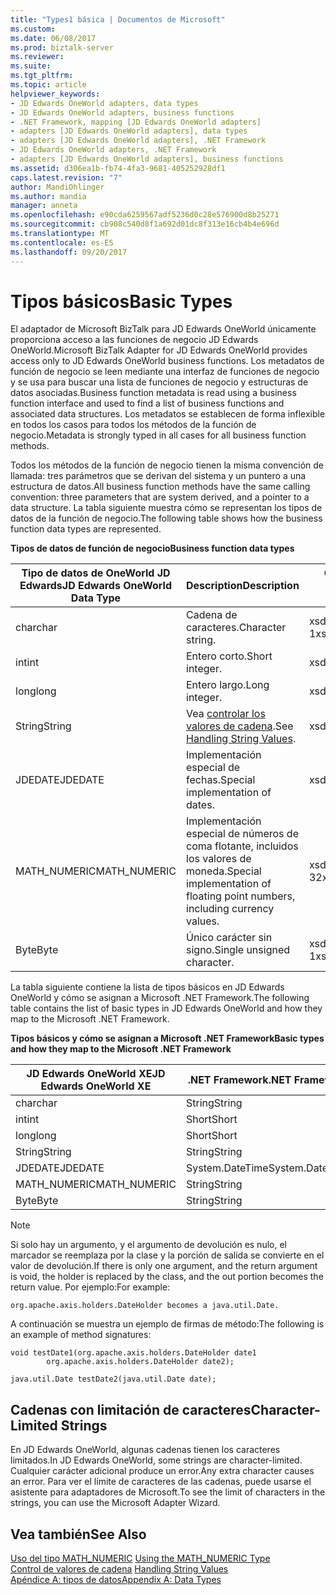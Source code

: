 ```yaml
---
title: "Types1 básica | Documentos de Microsoft"
ms.custom: 
ms.date: 06/08/2017
ms.prod: biztalk-server
ms.reviewer: 
ms.suite: 
ms.tgt_pltfrm: 
ms.topic: article
helpviewer_keywords:
- JD Edwards OneWorld adapters, data types
- JD Edwards OneWorld adapters, business functions
- .NET Framework, mapping [JD Edwards OneWorld adapters]
- adapters [JD Edwards OneWorld adapters], data types
- adapters [JD Edwards OneWorld adapters], .NET Framework
- JD Edwards OneWorld adapters, .NET Framework
- adapters [JD Edwards OneWorld adapters], business functions
ms.assetid: d306ea1b-fb74-4fa3-9681-405252928df1
caps.latest.revision: "7"
author: MandiOhlinger
ms.author: mandia
manager: anneta
ms.openlocfilehash: e90cda6259567adf5236d0c28e576900d8b25271
ms.sourcegitcommit: cb908c540d8f1a692d01dc8f313e16cb4b4e696d
ms.translationtype: MT
ms.contentlocale: es-ES
ms.lasthandoff: 09/20/2017
---
```

# <a name="basic-types"></a><span data-ttu-id="34931-102">Tipos básicos</span><span class="sxs-lookup"><span data-stu-id="34931-102">Basic Types</span></span>
<span data-ttu-id="34931-103">El adaptador de Microsoft BizTalk para JD Edwards OneWorld únicamente proporciona acceso a las funciones de negocio JD Edwards OneWorld.</span><span class="sxs-lookup"><span data-stu-id="34931-103">Microsoft BizTalk Adapter for JD Edwards OneWorld provides access only to JD Edwards OneWorld business functions.</span></span> <span data-ttu-id="34931-104">Los metadatos de función de negocio se leen mediante una interfaz de funciones de negocio y se usa para buscar una lista de funciones de negocio y estructuras de datos asociadas.</span><span class="sxs-lookup"><span data-stu-id="34931-104">Business function metadata is read using a business function interface and used to find a list of business functions and associated data structures.</span></span> <span data-ttu-id="34931-105">Los metadatos se establecen de forma inflexible en todos los casos para todos los métodos de la función de negocio.</span><span class="sxs-lookup"><span data-stu-id="34931-105">Metadata is strongly typed in all cases for all business function methods.</span></span>  
  
 <span data-ttu-id="34931-106">Todos los métodos de la función de negocio tienen la misma convención de llamada: tres parámetros que se derivan del sistema y un puntero a una estructura de datos.</span><span class="sxs-lookup"><span data-stu-id="34931-106">All business function methods have the same calling convention: three parameters that are system derived, and a pointer to a data structure.</span></span> <span data-ttu-id="34931-107">La tabla siguiente muestra cómo se representan los tipos de datos de la función de negocio.</span><span class="sxs-lookup"><span data-stu-id="34931-107">The following table shows how the business function data types are represented.</span></span>  
  
 <span data-ttu-id="34931-108">**Tipos de datos de función de negocio**</span><span class="sxs-lookup"><span data-stu-id="34931-108">**Business function data types**</span></span>  
  
|<span data-ttu-id="34931-109">Tipo de datos de OneWorld JD Edwards</span><span class="sxs-lookup"><span data-stu-id="34931-109">JD Edwards OneWorld Data Type</span></span>|<span data-ttu-id="34931-110">Description</span><span class="sxs-lookup"><span data-stu-id="34931-110">Description</span></span>|<span data-ttu-id="34931-111">Conversión de WDSL</span><span class="sxs-lookup"><span data-stu-id="34931-111">WDSL Conversion</span></span>|  
|-----------------------------------|-----------------|---------------------|  
|<span data-ttu-id="34931-112">char</span><span class="sxs-lookup"><span data-stu-id="34931-112">char</span></span>|<span data-ttu-id="34931-113">Cadena de caracteres.</span><span class="sxs-lookup"><span data-stu-id="34931-113">Character string.</span></span>|<span data-ttu-id="34931-114">xsd:cadena de 1</span><span class="sxs-lookup"><span data-stu-id="34931-114">xsd:string of 1</span></span>|  
|<span data-ttu-id="34931-115">int</span><span class="sxs-lookup"><span data-stu-id="34931-115">int</span></span>|<span data-ttu-id="34931-116">Entero corto.</span><span class="sxs-lookup"><span data-stu-id="34931-116">Short integer.</span></span>|<span data-ttu-id="34931-117">xsd:short</span><span class="sxs-lookup"><span data-stu-id="34931-117">xsd:short</span></span>|  
|<span data-ttu-id="34931-118">long</span><span class="sxs-lookup"><span data-stu-id="34931-118">long</span></span>|<span data-ttu-id="34931-119">Entero largo.</span><span class="sxs-lookup"><span data-stu-id="34931-119">Long integer.</span></span>|<span data-ttu-id="34931-120">xsd:short</span><span class="sxs-lookup"><span data-stu-id="34931-120">xsd:short</span></span>|  
|<span data-ttu-id="34931-121">String</span><span class="sxs-lookup"><span data-stu-id="34931-121">String</span></span>|<span data-ttu-id="34931-122">Vea [controlar los valores de cadena](../core/handling-string-values1.md).</span><span class="sxs-lookup"><span data-stu-id="34931-122">See [Handling String Values](../core/handling-string-values1.md).</span></span>|<span data-ttu-id="34931-123">xsd:cadena</span><span class="sxs-lookup"><span data-stu-id="34931-123">xsd:string</span></span>|  
|<span data-ttu-id="34931-124">JDEDATE</span><span class="sxs-lookup"><span data-stu-id="34931-124">JDEDATE</span></span>|<span data-ttu-id="34931-125">Implementación especial de fechas.</span><span class="sxs-lookup"><span data-stu-id="34931-125">Special implementation of dates.</span></span>|<span data-ttu-id="34931-126">xsd:fecha</span><span class="sxs-lookup"><span data-stu-id="34931-126">xsd:date</span></span>|  
|<span data-ttu-id="34931-127">MATH_NUMERIC</span><span class="sxs-lookup"><span data-stu-id="34931-127">MATH_NUMERIC</span></span>|<span data-ttu-id="34931-128">Implementación especial de números de coma flotante, incluidos los valores de moneda.</span><span class="sxs-lookup"><span data-stu-id="34931-128">Special implementation of floating point numbers, including currency values.</span></span>|<span data-ttu-id="34931-129">xsd: String de 32</span><span class="sxs-lookup"><span data-stu-id="34931-129">xsd:string of 32</span></span>|  
|<span data-ttu-id="34931-130">Byte</span><span class="sxs-lookup"><span data-stu-id="34931-130">Byte</span></span>|<span data-ttu-id="34931-131">Único carácter sin signo.</span><span class="sxs-lookup"><span data-stu-id="34931-131">Single unsigned character.</span></span>|<span data-ttu-id="34931-132">xsd:cadena de 1</span><span class="sxs-lookup"><span data-stu-id="34931-132">xsd:string of 1</span></span>|  
  
 <span data-ttu-id="34931-133">La tabla siguiente contiene la lista de tipos básicos en JD Edwards OneWorld y cómo se asignan a Microsoft .NET Framework.</span><span class="sxs-lookup"><span data-stu-id="34931-133">The following table contains the list of basic types in JD Edwards OneWorld and how they map to the Microsoft .NET Framework.</span></span>  
  
 <span data-ttu-id="34931-134">**Tipos básicos y cómo se asignan a Microsoft .NET Framework**</span><span class="sxs-lookup"><span data-stu-id="34931-134">**Basic types and how they map to the Microsoft .NET Framework**</span></span>  
  
|<span data-ttu-id="34931-135">JD Edwards OneWorld XE</span><span class="sxs-lookup"><span data-stu-id="34931-135">JD Edwards OneWorld XE</span></span>|<span data-ttu-id="34931-136">.NET Framework</span><span class="sxs-lookup"><span data-stu-id="34931-136">.NET Framework</span></span>|  
|----------------------------|--------------------|  
|<span data-ttu-id="34931-137">char</span><span class="sxs-lookup"><span data-stu-id="34931-137">char</span></span>|<span data-ttu-id="34931-138">String</span><span class="sxs-lookup"><span data-stu-id="34931-138">String</span></span>|  
|<span data-ttu-id="34931-139">int</span><span class="sxs-lookup"><span data-stu-id="34931-139">int</span></span>|<span data-ttu-id="34931-140">Short</span><span class="sxs-lookup"><span data-stu-id="34931-140">Short</span></span>|  
|<span data-ttu-id="34931-141">long</span><span class="sxs-lookup"><span data-stu-id="34931-141">long</span></span>|<span data-ttu-id="34931-142">Short</span><span class="sxs-lookup"><span data-stu-id="34931-142">Short</span></span>|  
|<span data-ttu-id="34931-143">String</span><span class="sxs-lookup"><span data-stu-id="34931-143">String</span></span>|<span data-ttu-id="34931-144">String</span><span class="sxs-lookup"><span data-stu-id="34931-144">String</span></span>|  
|<span data-ttu-id="34931-145">JDEDATE</span><span class="sxs-lookup"><span data-stu-id="34931-145">JDEDATE</span></span>|<span data-ttu-id="34931-146">System.DateTime</span><span class="sxs-lookup"><span data-stu-id="34931-146">System.DateTime</span></span>|  
|<span data-ttu-id="34931-147">MATH_NUMERIC</span><span class="sxs-lookup"><span data-stu-id="34931-147">MATH_NUMERIC</span></span>|<span data-ttu-id="34931-148">String</span><span class="sxs-lookup"><span data-stu-id="34931-148">String</span></span>|  
|<span data-ttu-id="34931-149">Byte</span><span class="sxs-lookup"><span data-stu-id="34931-149">Byte</span></span>|<span data-ttu-id="34931-150">String</span><span class="sxs-lookup"><span data-stu-id="34931-150">String</span></span>|  
  
> [!NOTE]
>  <span data-ttu-id="34931-151">Si solo hay un argumento, y el argumento de devolución es nulo, el marcador se reemplaza por la clase y la porción de salida se convierte en el valor de devolución.</span><span class="sxs-lookup"><span data-stu-id="34931-151">If there is only one argument, and the return argument is void, the holder is replaced by the class, and the out portion becomes the return value.</span></span> <span data-ttu-id="34931-152">Por ejemplo:</span><span class="sxs-lookup"><span data-stu-id="34931-152">For example:</span></span>  
  
```  
org.apache.axis.holders.DateHolder becomes a java.util.Date.   
```  
  
 <span data-ttu-id="34931-153">A continuación se muestra un ejemplo de firmas de método:</span><span class="sxs-lookup"><span data-stu-id="34931-153">The following is an example of method signatures:</span></span>  
  
```  
void testDate1(org.apache.axis.holders.DateHolder date1  
        org.apache.axis.holders.DateHolder date2);  
  
java.util.Date testDate2(java.util.Date date);  
```  
  
## <a name="character-limited-strings"></a><span data-ttu-id="34931-154">Cadenas con limitación de caracteres</span><span class="sxs-lookup"><span data-stu-id="34931-154">Character-Limited Strings</span></span>  
 <span data-ttu-id="34931-155">En JD Edwards OneWorld, algunas cadenas tienen los caracteres limitados.</span><span class="sxs-lookup"><span data-stu-id="34931-155">In JD Edwards OneWorld, some strings are character-limited.</span></span> <span data-ttu-id="34931-156">Cualquier carácter adicional produce un error.</span><span class="sxs-lookup"><span data-stu-id="34931-156">Any extra character causes an error.</span></span> <span data-ttu-id="34931-157">Para ver el límite de caracteres de las cadenas, puede usarse el asistente para adaptadores de Microsoft.</span><span class="sxs-lookup"><span data-stu-id="34931-157">To see the limit of characters in the strings, you can use the Microsoft Adapter Wizard.</span></span>  
  
## <a name="see-also"></a><span data-ttu-id="34931-158">Vea también</span><span class="sxs-lookup"><span data-stu-id="34931-158">See Also</span></span>  
 <span data-ttu-id="34931-159">[Uso del tipo MATH_NUMERIC](../core/using-the-math-numeric-type2.md) </span><span class="sxs-lookup"><span data-stu-id="34931-159">[Using the MATH_NUMERIC Type](../core/using-the-math-numeric-type2.md) </span></span>  
 <span data-ttu-id="34931-160">[Control de valores de cadena](../core/handling-string-values1.md) </span><span class="sxs-lookup"><span data-stu-id="34931-160">[Handling String Values](../core/handling-string-values1.md) </span></span>  
 [<span data-ttu-id="34931-161">Apéndice A: tipos de datos</span><span class="sxs-lookup"><span data-stu-id="34931-161">Appendix A: Data Types</span></span>](../core/appendix-a-data-types.md)